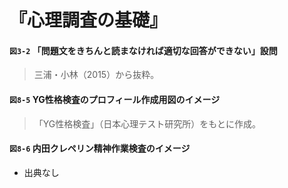 # 『心理調査の基礎』

#### `図3-2` 「問題文をきちんと読まなければ適切な回答ができない」設問
> 三浦・小林（2015）から抜粋。

#### `図8-5` YG性格検査のプロフィール作成用図のイメージ
> 「YG性格検査」（日本心理テスト研究所）をもとに作成。

#### `図8-6` 内田クレペリン精神作業検査のイメージ
+ 出典なし
